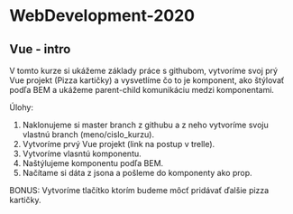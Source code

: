 # WebDevelopment-2020
## Vue - intro
V tomto kurze si ukážeme základy práce s githubom, vytvoríme svoj prý Vue projekt (Pizza kartičky) a vysvetlíme čo to je komponent, ako štýlovať podľa BEM a ukážeme parent-child komunikáciu medzi komponentami.

Úlohy:
1. Naklonujeme si master branch z githubu a z neho vytvoríme svoju vlastnú branch (meno/cislo_kurzu).
2. Vytvoríme prvý Vue projekt (link na postup v trelle).
3. Vytvoríme vlasntú komponentu.
4. Naštýlujeme komponentu podľa BEM.
5. Načítame si dáta z jsona a pošleme do komponenty ako prop.

BONUS: Vytvoríme tlačítko ktorím budeme môcť pridávať ďalšie pizza kartičky.
